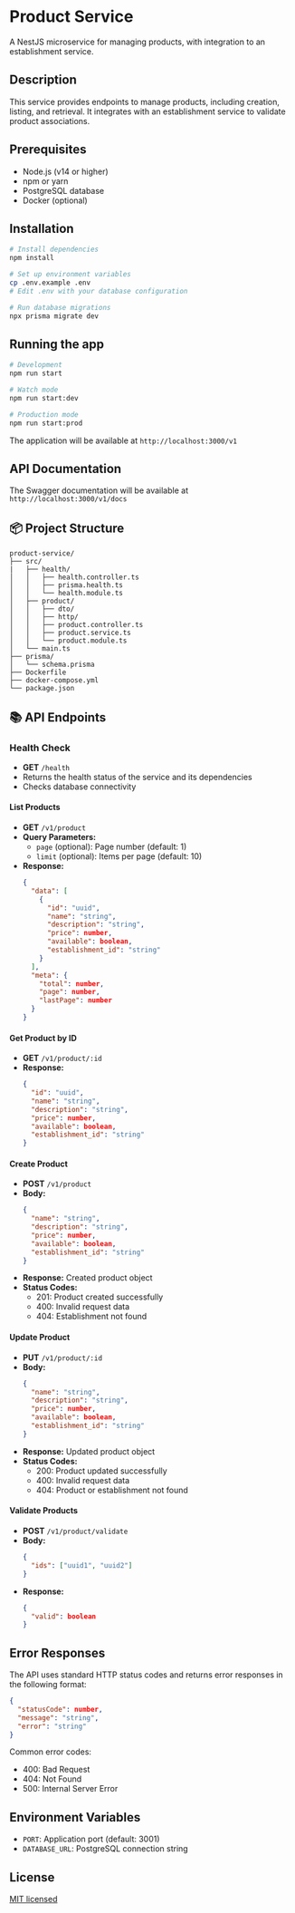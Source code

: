 # Product Service

A NestJS microservice for managing products, with integration to an establishment service.

## Description

This service provides endpoints to manage products, including creation, listing, and retrieval. It integrates with an establishment service to validate product associations.

## Prerequisites

- Node.js (v14 or higher)
- npm or yarn
- PostgreSQL database
- Docker (optional)

## Installation

```bash
# Install dependencies
npm install

# Set up environment variables
cp .env.example .env
# Edit .env with your database configuration

# Run database migrations
npx prisma migrate dev
```

## Running the app

```bash
# Development
npm run start

# Watch mode
npm run start:dev

# Production mode
npm run start:prod
```

The application will be available at `http://localhost:3000/v1`

## API Documentation

The Swagger documentation will be available at `http://localhost:3000/v1/docs`

## 📦 Project Structure

```
product-service/
├── src/
|   ├── health/
│   │   ├── health.controller.ts
│   │   ├── prisma.health.ts
│   │   └── health.module.ts
│   ├── product/
│   │   ├── dto/
│   │   ├── http/
│   │   ├── product.controller.ts
│   │   ├── product.service.ts
│   │   └── product.module.ts
│   └── main.ts
├── prisma/
│   └── schema.prisma
├── Dockerfile
├── docker-compose.yml
└── package.json
```

## 📚 API Endpoints

### Health Check
- **GET** `/health`
- Returns the health status of the service and its dependencies
- Checks database connectivity

#### List Products
- **GET** `/v1/product`
- **Query Parameters:**
  - `page` (optional): Page number (default: 1)
  - `limit` (optional): Items per page (default: 10)
- **Response:**
  ```json
  {
    "data": [
      {
        "id": "uuid",
        "name": "string",
        "description": "string",
        "price": number,
        "available": boolean,
        "establishment_id": "string"
      }
    ],
    "meta": {
      "total": number,
      "page": number,
      "lastPage": number
    }
  }
  ```

#### Get Product by ID
- **GET** `/v1/product/:id`
- **Response:**
  ```json
  {
    "id": "uuid",
    "name": "string",
    "description": "string",
    "price": number,
    "available": boolean,
    "establishment_id": "string"
  }
  ```

#### Create Product
- **POST** `/v1/product`
- **Body:**
  ```json
  {
    "name": "string",
    "description": "string",
    "price": number,
    "available": boolean,
    "establishment_id": "string"
  }
  ```
- **Response:** Created product object
- **Status Codes:**
  - 201: Product created successfully
  - 400: Invalid request data
  - 404: Establishment not found

#### Update Product
- **PUT** `/v1/product/:id`
- **Body:**
  ```json
  {
    "name": "string",
    "description": "string",
    "price": number,
    "available": boolean,
    "establishment_id": "string"
  }
  ```
- **Response:** Updated product object
- **Status Codes:**
  - 200: Product updated successfully
  - 400: Invalid request data
  - 404: Product or establishment not found

#### Validate Products
- **POST** `/v1/product/validate`
- **Body:**
  ```json
  {
    "ids": ["uuid1", "uuid2"]
  }
  ```
- **Response:**
  ```json
  {
    "valid": boolean
  }
  ```

## Error Responses

The API uses standard HTTP status codes and returns error responses in the following format:

```json
{
  "statusCode": number,
  "message": "string",
  "error": "string"
}
```

Common error codes:
- 400: Bad Request
- 404: Not Found
- 500: Internal Server Error

## Environment Variables

- `PORT`: Application port (default: 3001)
- `DATABASE_URL`: PostgreSQL connection string

## License

[MIT licensed](LICENSE)